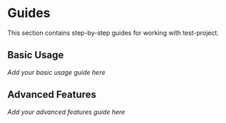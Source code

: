 # Guides

This section contains step-by-step guides for working with test-project.

## Basic Usage

*Add your basic usage guide here*

## Advanced Features

*Add your advanced features guide here*
